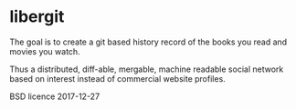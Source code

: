 # libergit

The goal is to create a git based history record of the books you read and movies you watch.

Thus a distributed, diff-able, mergable, machine readable social network based on interest instead of commercial website profiles.

BSD licence 2017-12-27
